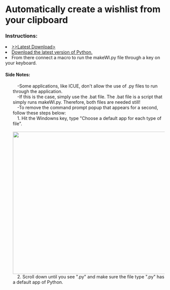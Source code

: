 <h1>Automatically create a wishlist from your clipboard</h1>

<h3>Instructions:</h3> 
	<li><a href="https://github.com/BiaxialRain305/CreateWl/archive/refs/heads/main.zip">>>Latest Download></a></li> 
	<li><a href="https://www.python.org/downloads/">Download the latest version of Python.</a></li>
	<li>From there connect a macro to run the makeWl.py file through a key on your keyboard.</li>
<h4>Side Notes:</h4>
<ul>
	&emsp;-Some applications, like ICUE, don't allow the use of .py files to run through the application.<br/>
	&emsp;-If this is the case, simply use the .bat file. The .bat file is a script that simply runs makeWl.py. Therefore, both files are needed still!<br/>
	&emsp;-To remove the command prompt popup that appears for a second, follow these steps below:<br/>
	&emsp;1. Hit the Windowns key, type "Choose a default app for each type of file".<br/>
	&emsp; <img src ="https://cdn.discordapp.com/attachments/683159590229245960/945459231623086240/PpSUPhO.png" width="620" height="450"><br/>
	&emsp;2. Scroll down until you see ".py" and make sure the file type ".py" has a default app of Python.<br/>
</ul>
